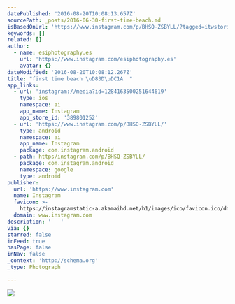 ```yaml
---
datePublished: '2016-08-20T10:08:13.657Z'
sourcePath: _posts/2016-06-30-first-time-beach.md
isBasedOnUrl: 'https://www.instagram.com/p/BHSQ-ZSBYLL/?tagged=itwstories'
keywords: []
related: []
author:
  - name: esiphotography.es
    url: 'https://www.instagram.com/esiphotography.es'
    avatar: {}
dateModified: '2016-08-20T10:08:12.267Z'
title: "first time beach \uD83D\uDC1A  "
app_links:
  - url: 'instagram://media?id=1284163500251644619'
    type: ios
    namespace: ai
    app_name: Instagram
    app_store_id: '389801252'
  - url: 'https://www.instagram.com/p/BHSQ-ZSBYLL/'
    type: android
    namespace: ai
    app_name: Instagram
    package: com.instagram.android
  - path: https/instagram.com/p/BHSQ-ZSBYLL/
    package: com.instagram.android
    namespace: google
    type: android
publisher:
  url: 'https://www.instagram.com'
  name: Instagram
  favicon: >-
    https://instagramstatic-a.akamaihd.net/h1/images/ico/favicon.ico/dfa85bb1fd63.ico
  domain: www.instagram.com
description: '   '
via: {}
starred: false
inFeed: true
hasPage: false
inNav: false
_context: 'http://schema.org'
_type: Photograph

---
```

![   ](https://imgflo.herokuapp.com/graph/vahj1ThiexotieMo/b1998bd597ee8a81848f0fdf8a9f4752/croprotate.jpg?cropheight=446&cropwidth=640&degrees=0&input=https%3A%2F%2Fscontent.cdninstagram.com%2Ft51.2885-15%2Fs640x640%2Fsh0.08%2Fe35%2F13562048_1810048552563362_1463706859_n.jpg%3Fig_cache_key%3DMTI4NDE2MzUwMDI1MTY0NDYxOQ%253D%253D.2&x=0&y=95)